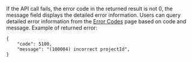 ﻿If the API call fails, the error code in the returned result is not 0, the message field displays the detailed error information. Users can query detailed error information from the [Error Codes](https://www.qcloud.com/document/api/406/5903) page based on code and message.
Example of returned error:

```
{
    "code": 5100,
    "message": "(100004) incorrect projectId",
}
```

